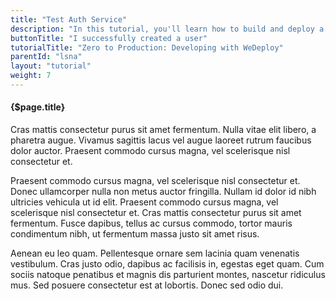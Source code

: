 ```yaml
---
title: "Test Auth Service"
description: "In this tutorial, you'll learn how to build and deploy a chat app with WeDeploy."
buttonTitle: "I successfully created a user"
tutorialTitle: "Zero to Production: Developing with WeDeploy"
parentId: "lsna"
layout: "tutorial"
weight: 7
---
```


#### {$page.title}

Cras mattis consectetur purus sit amet fermentum. Nulla vitae elit libero, a pharetra augue. Vivamus sagittis lacus vel augue laoreet rutrum faucibus dolor auctor. Praesent commodo cursus magna, vel scelerisque nisl consectetur et.

Praesent commodo cursus magna, vel scelerisque nisl consectetur et. Donec ullamcorper nulla non metus auctor fringilla. Nullam id dolor id nibh ultricies vehicula ut id elit. Praesent commodo cursus magna, vel scelerisque nisl consectetur et. Cras mattis consectetur purus sit amet fermentum. Fusce dapibus, tellus ac cursus commodo, tortor mauris condimentum nibh, ut fermentum massa justo sit amet risus.

Aenean eu leo quam. Pellentesque ornare sem lacinia quam venenatis vestibulum. Cras justo odio, dapibus ac facilisis in, egestas eget quam. Cum sociis natoque penatibus et magnis dis parturient montes, nascetur ridiculus mus. Sed posuere consectetur est at lobortis. Donec sed odio dui.
